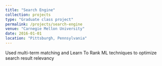 ```yaml
---
title: "Search Engine"
collection: projects
type: "Graduate class project"
permalink: /projects/search-engine
venue: "Carnegie Mellon University"
date: 2016-01-01
location: "Pittsburgh, Pennsylvania"
---
```


Used multi-term matching and Learn To Rank ML techniques to optimize search result relevancy
